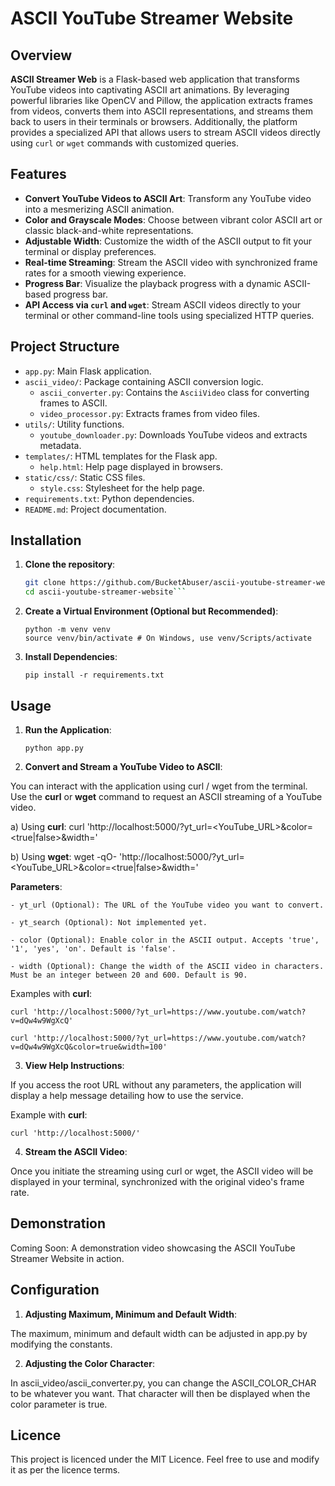 # ASCII YouTube Streamer Website

## Overview

**ASCII Streamer Web** is a Flask-based web application that transforms YouTube videos into captivating ASCII art animations. By leveraging powerful libraries like OpenCV and Pillow, the application extracts frames from videos, converts them into ASCII representations, and streams them back to users in their terminals or browsers. Additionally, the platform provides a specialized API that allows users to stream ASCII videos directly using `curl` or `wget` commands with customized queries.

## Features

- **Convert YouTube Videos to ASCII Art**: Transform any YouTube video into a mesmerizing ASCII animation.
- **Color and Grayscale Modes**: Choose between vibrant color ASCII art or classic black-and-white representations.
- **Adjustable Width**: Customize the width of the ASCII output to fit your terminal or display preferences.
- **Real-time Streaming**: Stream the ASCII video with synchronized frame rates for a smooth viewing experience.
- **Progress Bar**: Visualize the playback progress with a dynamic ASCII-based progress bar.
- **API Access via `curl` and `wget`**: Stream ASCII videos directly to your terminal or other command-line tools using specialized HTTP queries.

## Project Structure

- `app.py`: Main Flask application.
- `ascii_video/`: Package containing ASCII conversion logic.
  - `ascii_converter.py`: Contains the `AsciiVideo` class for converting frames to ASCII.
  - `video_processor.py`: Extracts frames from video files.
- `utils/`: Utility functions.
  - `youtube_downloader.py`: Downloads YouTube videos and extracts metadata.
- `templates/`: HTML templates for the Flask app.
  - `help.html`: Help page displayed in browsers.
- `static/css/`: Static CSS files.
  - `style.css`: Stylesheet for the help page.
- `requirements.txt`: Python dependencies.
- `README.md`: Project documentation.

## Installation

1. **Clone the repository**:

   ```bash
   git clone https://github.com/BucketAbuser/ascii-youtube-streamer-website.git
   cd ascii-youtube-streamer-website```

2. **Create a Virtual Environment (Optional but Recommended)**:
    ```
    python -m venv venv
    source venv/bin/activate # On Windows, use venv/Scripts/activate
    ```

3. **Install Dependencies**:

    ```pip install -r requirements.txt```

## Usage

1. **Run the Application**:

    ```python app.py```
    
2. **Convert and Stream a YouTube Video to ASCII**:

You can interact with the application using curl / wget from the terminal. Use the **curl** or **wget** command to request an ASCII streaming of a YouTube video.

a) Using **curl**:
    curl 'http://localhost:5000/?yt_url=<YouTube_URL>&color=<true|false>&width=<integer>'

b) Using **wget**:
    wget -qO- 'http://localhost:5000/?yt_url=<YouTube_URL>&color=<true|false>&width=<integer>'

**Parameters**:

    - yt_url (Optional): The URL of the YouTube video you want to convert.

    - yt_search (Optional): Not implemented yet.

    - color (Optional): Enable color in the ASCII output. Accepts 'true', '1', 'yes', 'on'. Default is 'false'.

    - width (Optional): Change the width of the ASCII video in characters. Must be an integer between 20 and 600. Default is 90.


Examples with **curl**:

    curl 'http://localhost:5000/?yt_url=https://www.youtube.com/watch?v=dQw4w9WgXcQ'

    curl 'http://localhost:5000/?yt_url=https://www.youtube.com/watch?v=dQw4w9WgXcQ&color=true&width=100'

3. **View Help Instructions**:

If you access the root URL without any parameters, the application will display a help message detailing how to use the service.

Example with **curl**:

    curl 'http://localhost:5000/'

4. **Stream the ASCII Video**:
    
Once you initiate the streaming using curl or wget, the ASCII video will be displayed in your terminal, synchronized with the original video's frame rate.

## Demonstration

Coming Soon: A demonstration video showcasing the ASCII YouTube Streamer Website in action.

## Configuration

1. **Adjusting Maximum, Minimum and Default Width**:

The maximum, minimum and default width can be adjusted in app.py by modifying the constants.

2. **Adjusting the Color Character**:

In ascii_video/ascii_converter.py, you can change the ASCII_COLOR_CHAR to be whatever you want. That character will then be displayed when the color parameter is true.

## Licence

This project is licenced under the MIT Licence. Feel free to use and modify it as per the licence terms.
